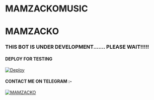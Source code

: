 # MAMZACKOMUSIC
# MAMZACKO
### THIS BOT IS UNDER DEVELOPMENT....... PLEASE WAIT!!!!!

#### DEPLOY FOR TESTING


[![Deploy](https://www.herokucdn.com/deploy/button.svg)](https://heroku.com/deploy?template=https://github.com/SUKHPAL443/MAMZACHOMUSIC)

#### CONTACT ME ON TELEGRAM :-
[![MAMZACKO](https://telegra.ph/file/ea68644f59bdaf57fd61e.jpg)](https://t.me/MAMBA_X_SUPPORT) 
